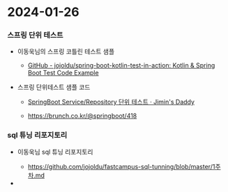 # 2024-01-26



### 스프링 단위 테스트

- 이동욱님의 스프링 코틀린 테스트 샘플
  
  - [GitHub - jojoldu/spring-boot-kotlin-test-in-action: Kotlin &amp; Spring Boot Test Code Example](https://github.com/jojoldu/spring-boot-kotlin-test-in-action)

- 스프링 단위테스트 샘플 코드 
  
  - [SpringBoot Service/Repository 단위 테스트 &middot; Jimin's Daddy](https://jiminidaddy.github.io/dev/2021/05/20/dev-spring-%EB%8B%A8%EC%9C%84%ED%85%8C%EC%8A%A4%ED%8A%B8-Repository/)
  
  - https://brunch.co.kr/@springboot/418

### sql 튜닝 리포지토리

- 이동욱님 sql 튜닝 리포지토리
  
  - https://github.com/jojoldu/fastcampus-sql-tunning/blob/master/1주차.md

- 
